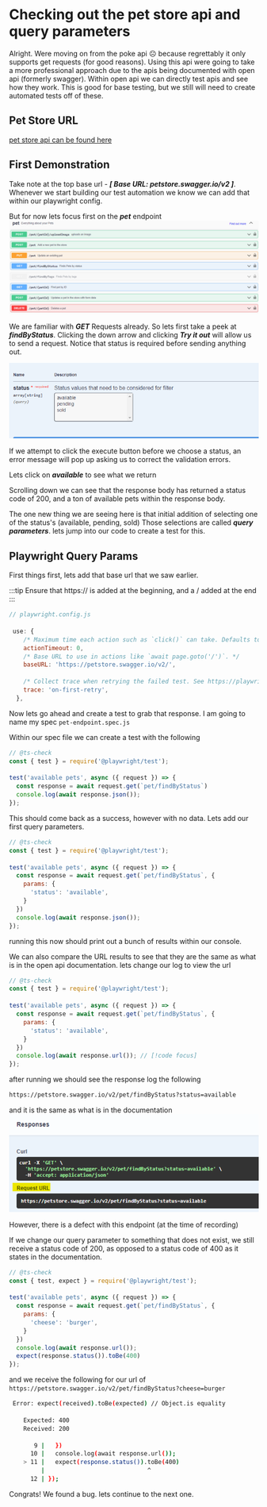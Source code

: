 # Checking out the pet store api and query parameters
 
Alright. Were moving on from the poke api :frowning_face: because regrettably it only supports get requests (for good reasons). Using this api were going to take a more professional approach due to the apis being documented with open api (formerly swagger). Within open api we can directly test apis and see how they work. This is good for base testing, but we still will need to create automated tests off of these.

## Pet Store URL
[pet store api can be found here](https://petstore.swagger.io/)

## First Demonstration  
Take note at the top base url - ***[ Base URL: petstore.swagger.io/v2 ]***. Whenever we start building our test automation we know we can add that within our playwright config.

But for now lets focus first on the ***pet*** endpoint
![](/petendpoint.png)

We are familiar with ***GET*** Requests already. So lets first take a peek at ***findByStatus***. Clicking the down arrow and clicking ***Try it out*** will allow us to send a request. Notice that status is required before sending anything out.

![](/statusRequired.png)

If we attempt to click the execute button before we choose a status, an error message will pop up asking us to correct the validation errors.

Lets click on ***available*** to see what we return

Scrolling down we can see that the response body has returned a status code of 200, and a ton of available pets within the response body. 

The one new thing we are seeing here is that initial addition of selecting one of the status's (available, pending, sold) Those selections are called ***query parameters***. lets jump into our code to create a test for this.

## Playwright Query Params

First things first, lets add that base url that we saw earlier. 

:::tip 
Ensure that https:// is added at the beginning, and a / added at the end
:::

```js
// playwright.config.js

 use: {
    /* Maximum time each action such as `click()` can take. Defaults to 0 (no limit). */
    actionTimeout: 0,
    /* Base URL to use in actions like `await page.goto('/')`. */
    baseURL: 'https://petstore.swagger.io/v2/',

    /* Collect trace when retrying the failed test. See https://playwright.dev/docs/trace-viewer */
    trace: 'on-first-retry',
  },
```
Now lets go ahead and create a test to grab that response. I am going to name my spec `pet-endpoint.spec.js`

Within our spec file we can create a test with the following

```js
// @ts-check
const { test } = require('@playwright/test');

test('available pets', async ({ request }) => {
  const response = await request.get(`pet/findByStatus`)
  console.log(await response.json());
});
```
This should come back as a success, however with no data. Lets add our first query parameters.

```js
// @ts-check
const { test } = require('@playwright/test');

test('available pets', async ({ request }) => {
  const response = await request.get(`pet/findByStatus`, {
    params: {
      'status': 'available',
    }
  })
  console.log(await response.json());
});
```
running this now should print out a bunch of results within our console.

We can also compare the URL results to see that they are the same as what is in the open api documentation. lets change our log to view the url

```js
// @ts-check
const { test } = require('@playwright/test');

test('available pets', async ({ request }) => {
  const response = await request.get(`pet/findByStatus`, {
    params: {
      'status': 'available',
    }
  })
  console.log(await response.url()); // [!code focus]
});
```
after running we should see the response log the following

```sh
https://petstore.swagger.io/v2/pet/findByStatus?status=available
```

and it is the same as what is in the documentation
![]( /requestUrl.png)

However, there is a defect with this endpoint (at the time of recording)

If we change our query parameter to something that does not exist, we still receive a status code of 200, as opposed to a status code of 400 as it states in the documentation.

```js
// @ts-check
const { test, expect } = require('@playwright/test');

test('available pets', async ({ request }) => {
  const response = await request.get(`pet/findByStatus`, {
    params: {
      'cheese': 'burger',
    }
  })
  console.log(await response.url());
  expect(response.status()).toBe(400)
}); 
```
and we receive the following for our url of `https://petstore.swagger.io/v2/pet/findByStatus?cheese=burger`
```sh
 Error: expect(received).toBe(expected) // Object.is equality

    Expected: 400
    Received: 200

       9 |   })
      10 |   console.log(await response.url());
    > 11 |   expect(response.status()).toBe(400)
         |                             ^
      12 | });
```

Congrats! We found a bug. lets continue to the next one.